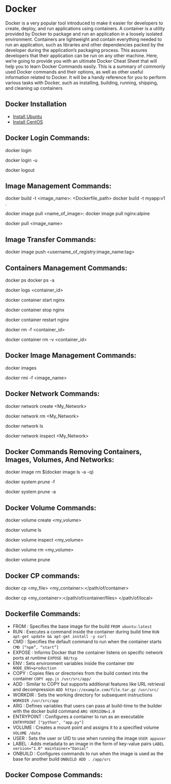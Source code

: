 # Docker
Docker is a very popular tool introduced to make it easier for developers to create, deploy, and run applications using containers. A container is a utility provided by Docker to package and run an application in a loosely isolated environment. Containers are lightweight and contain everything needed to run an application, such as libraries and other dependencies packed by the developer during the application’s packaging process. This assures developers that their application can be run on any other machine. Here, we’re going to provide you with an ultimate Docker Cheat Sheet that will help you to learn Docker Commands easily.
This is a summary of commonly used Docker commands and their options, as well as other useful information related to Docker. It will be a handy reference for you to perform various tasks with Docker, such as installing, building, running, shipping, and cleaning up containers

## Docker Installation
- [Install Ubuntu](https://docs.docker.com/engine/install/ubuntu/)
- [Install CentOS](https://docs.docker.com/engine/install/centos/)

## Docker Login Commands:
<!-- Log in to a Registry -->
docker login <registry>
<!-- Login into Docker -->
docker login -u <username>
<!-- Log in to a Registry -->
docker logout <registry>

## Image Management Commands:
<!-- Build an image -->
docker build -t <image_name>:<tag> <Dockerfile_path>
docker build -t myapp:v1 .
<!-- Pulling an Image -->
docker image pull <name_of_image>:<tag>
docker image pull nginx:alpine
<!-- Pull an image from a Docker Hub -->
docker pull <image_name>

## Image Transfer Commands:
<!-- Build an image -->
docker image push <username_of_registry:image_name:tag>

## Containers Management Commands:
<!-- Check the Containers -->
docker ps
docker ps -a
<!-- Container Logs -->
docker logs <container_id>
<!-- Starting Containers -->
docker container start nginx
<!-- Stopping Containers -->
docker container stop nginx
<!-- Restarting Containers -->
docker container restart nginx
<!-- Removing an Containers -->
docker rm -f <container_id>
<!-- Removing a Container and its Volume -->
docker container rm -v <container_id>

## Docker Image Management Commands:
<!-- Listing Images -->
docker images
<!-- Removing an Image -->
docker rmi -f <image_name>

## Docker Network Commands:
<!-- Creating a Network -->
docker network create <My_Network>
<!-- Removing a Network -->
docker network rm <My_Network>
<!-- Listing Networks -->
docker network ls
<!-- Getting Information About a Network -->
docker network inspect <My_Network>

## Docker Commands Removing Containers, Images, Volumes, And Networks:
<!-- Removing all Images -->
docker image rm $(docker image ls -a -q)
<!-- Removing all unused (containers, images, networks and volumes) -->
docker system prune -f
<!-- Clean all -->
docker system prune -a

## Docker Volume Commands:
<!-- Creates a named volume -->
docker volume create <my_volume>
<!-- Lists the available volumes -->
docker volume ls
<!-- Displays detailed information about a volume -->
docker volume inspect <my_volume>
<!-- Removes one or more volumes -->
docker volume rm <my_volume>
<!-- Removes all unused volumes -->
docker volume prune

## Docker CP commands:
<!-- Copies files or directories from the local filesystem to the specified container -->
docker cp <my_file> <my_container>:</path/of/container>
<!-- Copies files or directories from the specified container to the local filesystem -->
docker cp <my_container>:</path/of/container/files> </path/of/local>


## Dockerfile Commands:
- FROM : Specifies the base image for the build
`FROM ubuntu:latest`
- RUN : Executes a command inside the container during build time
`RUN apt-get update && apt-get install -y curl`
- CMD : Specifies the default command to run when the container starts
`CMD [“npm”, “start”]`
- EXPOSE : Informs Docker that the container listens on specific network ports at runtime
`EXPOSE 80/tcp`
- ENV : Sets environment variables inside the container
`ENV NODE_ENV=production`
- COPY : Copies files or directories from the build context into the container
`COPY app.js /usr/src/app/`
- ADD : Similar to COPY but supports additional features like URL retrieval and decompression
`ADD https://example.com/file.tar.gz /usr/src/`
- WORKDIR : Sets the working directory for subsequent instructions
`WORKDIR /usr/src/app`
- ARG : Defines variables that users can pass at build-time to the builder with the docker build command
`ARG VERSION=1.0`
- ENTRYPOINT : Configures a container to run as an executable
`ENTRYPOINT ["python", "app.py"]`
- VOLUME : Creates a mount point and assigns it to a specified volume
`VOLUME /data`
- USER : Sets the user or UID to use when running the image
`USER appuser`
- LABEL : Adds metadata to an image in the form of key-value pairs
  `LABEL version="1.0" maintainer="Danial"`
- ONBUILD : Configures commands to run when the image is used as the base for another build
  `ONBUILD ADD . /app/src`

## Docker Compose Commands:

